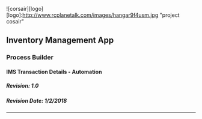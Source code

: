 ![corsair][logo]
[logo]:http://www.rcplanetalk.com/images/hangar9f4usm.jpg "project cosair"

## Inventory Management App
### Process Builder
#### IMS Transaction Details - Automation
##### Revision: 1.0
##### Revision Date: 1/2/2018
---
